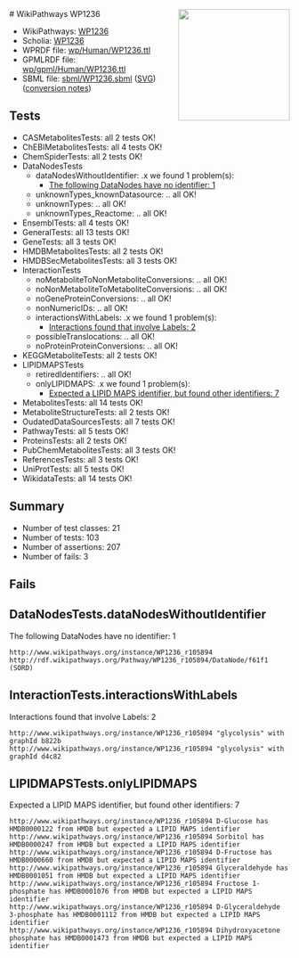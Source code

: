<img style="float: right; width: 200px" src="../logo.png" />
# WikiPathways WP1236

* WikiPathways: [WP1236](https://identifiers.org/wikipathways:WP1236)
* Scholia: [WP1236](https://scholia.toolforge.org/wikipathways/WP1236)
* WPRDF file: [wp/Human/WP1236.ttl](../wp/Human/WP1236.ttl)
* GPMLRDF file: [wp/gpml/Human/WP1236.ttl](../wp/gpml/Human/WP1236.ttl)
* SBML file: [sbml/WP1236.sbml](../sbml/WP1236.sbml) ([SVG](../sbml/WP1236.svg)) ([conversion notes](../sbml/WP1236.txt))

## Tests
* CASMetabolitesTests: all 2 tests OK!
* ChEBIMetabolitesTests: all 4 tests OK!
* ChemSpiderTests: all 2 tests OK!
* DataNodesTests
    * dataNodesWithoutIdentifier: .x we found 1 problem(s):
        * [The following DataNodes have no identifier: 1](#d2d32fa0)
    * unknownTypes_knownDatasource: .. all OK!
    * unknownTypes: .. all OK!
    * unknownTypes_Reactome: .. all OK!
* EnsemblTests: all 4 tests OK!
* GeneralTests: all 13 tests OK!
* GeneTests: all 3 tests OK!
* HMDBMetabolitesTests: all 2 tests OK!
* HMDBSecMetabolitesTests: all 3 tests OK!
* InteractionTests
    * noMetaboliteToNonMetaboliteConversions: .. all OK!
    * noNonMetaboliteToMetaboliteConversions: .. all OK!
    * noGeneProteinConversions: .. all OK!
    * nonNumericIDs: .. all OK!
    * interactionsWithLabels: .x we found 1 problem(s):
        * [Interactions found that involve Labels: 2](#630d2679)
    * possibleTranslocations: .. all OK!
    * noProteinProteinConversions: .. all OK!
* KEGGMetaboliteTests: all 2 tests OK!
* LIPIDMAPSTests
    * retiredIdentifiers: .. all OK!
    * onlyLIPIDMAPS: .x we found 1 problem(s):
        * [Expected a LIPID MAPS identifier, but found other identifiers: 7](#48cc60be)
* MetabolitesTests: all 14 tests OK!
* MetaboliteStructureTests: all 2 tests OK!
* OudatedDataSourcesTests: all 7 tests OK!
* PathwayTests: all 5 tests OK!
* ProteinsTests: all 2 tests OK!
* PubChemMetabolitesTests: all 3 tests OK!
* ReferencesTests: all 3 tests OK!
* UniProtTests: all 5 tests OK!
* WikidataTests: all 14 tests OK!


## Summary

* Number of test classes: 21
* Number of tests: 103
* Number of assertions: 207
* Number of fails: 3

## Fails

<a name="d2d32fa0" />

## DataNodesTests.dataNodesWithoutIdentifier

The following DataNodes have no identifier: 1
```
http://www.wikipathways.org/instance/WP1236_r105894 http://rdf.wikipathways.org/Pathway/WP1236_r105894/DataNode/f61f1 (SORD)
```

<a name="630d2679" />

## InteractionTests.interactionsWithLabels

Interactions found that involve Labels: 2
```
http://www.wikipathways.org/instance/WP1236_r105894 "glycolysis" with graphId b822b
http://www.wikipathways.org/instance/WP1236_r105894 "glycolysis" with graphId d4c82
```

<a name="48cc60be" />

## LIPIDMAPSTests.onlyLIPIDMAPS

Expected a LIPID MAPS identifier, but found other identifiers: 7
```
http://www.wikipathways.org/instance/WP1236_r105894 D-Glucose has HMDB0000122 from HMDB but expected a LIPID MAPS identifier
http://www.wikipathways.org/instance/WP1236_r105894 Sorbitol has HMDB0000247 from HMDB but expected a LIPID MAPS identifier
http://www.wikipathways.org/instance/WP1236_r105894 D-Fructose has HMDB0000660 from HMDB but expected a LIPID MAPS identifier
http://www.wikipathways.org/instance/WP1236_r105894 Glyceraldehyde has HMDB0001051 from HMDB but expected a LIPID MAPS identifier
http://www.wikipathways.org/instance/WP1236_r105894 Fructose 1-phosphate has HMDB0001076 from HMDB but expected a LIPID MAPS identifier
http://www.wikipathways.org/instance/WP1236_r105894 D-Glyceraldehyde 3-phosphate has HMDB0001112 from HMDB but expected a LIPID MAPS identifier
http://www.wikipathways.org/instance/WP1236_r105894 Dihydroxyacetone phosphate has HMDB0001473 from HMDB but expected a LIPID MAPS identifier
```

